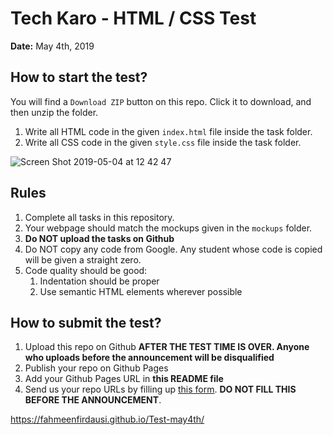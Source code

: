 # Tech Karo - HTML / CSS Test

**Date:** May 4th, 2019

## How to start the test?
You will find a `Download ZIP` button on this repo. Click it to download, and then unzip the folder.

1. Write all HTML code in the given `index.html` file inside the task folder.
2. Write all CSS code in the given `style.css` file inside the task folder.

![Screen Shot 2019-05-04 at 12 42 47](https://user-images.githubusercontent.com/10798986/57175897-c3147f80-6e6a-11e9-9ab8-214be2f3cc4d.png)


## Rules

1. Complete all tasks in this repository.
2. Your webpage should match the mockups given in the `mockups` folder.
3. **Do NOT upload the tasks on Github**
4. Do NOT copy any code from Google. Any student whose code is copied will be given a straight zero.
5. Code quality should be good:
   1. Indentation should be proper
   2. Use semantic HTML elements wherever possible

## How to submit the test?

1. Upload this repo on Github **AFTER THE TEST TIME IS OVER. Anyone who uploads before the announcement will be disqualified**
2. Publish your repo on Github Pages
3. Add your Github Pages URL in **this README file**
4. Send us your repo URLs by filling up [this form](https://forms.gle/A4kvmTS9aWBjAah39). **DO NOT FILL THIS BEFORE THE ANNOUNCEMENT**.



<!--new link-->

 https://fahmeenfirdausi.github.io/Test-may4th/
